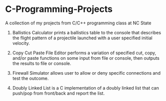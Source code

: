 # C-Programming-Projects
A collection of my projects from C/C++ programming class at NC State

1. Ballistics Calculator prints a ballistics table to the console that describes the flight pattern of
    a projectile launched with a user specified initial velocity.
    
2. Copy Cut Paste File Editor performs a variation of specified cut, copy, and/or paste functions
    on some input from file or console, then outputs the results to file or console.
    
3. Firewall Simulator allows user to allow or deny
    specific connections and test the outcome.

4. Doubly Linked List is a C implementation of a doubly linked list that can
    push/pop from front/back and report the list.

